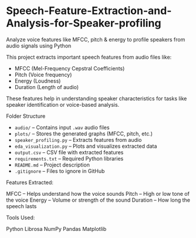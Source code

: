 # Speech-Feature-Extraction-and-Analysis-for-Speaker-profiling
Analyze voice features like MFCC, pitch &amp; energy to profile speakers from audio signals using Python

This project extracts important speech features from audio files like:

- MFCC (Mel-Frequency Cepstral Coefficients)
- Pitch (Voice frequency)
- Energy (Loudness)
- Duration (Length of audio)

These features help in understanding speaker characteristics for tasks like speaker identification or voice-based analysis.

Folder Structure

- `audio/` – Contains input `.wav` audio files  
- `plots/` – Stores the generated graphs (MFCC, pitch, etc.)  
- `speaker_profiling.py` – Extracts features from audio  
- `eda_visualization.py` – Plots and visualizes extracted data  
- `output.csv` – CSV file with extracted features  
- `requirements.txt` – Required Python libraries  
- `README.md` – Project description  
- `.gitignore` – Files to ignore in GitHub

Features Extracted:

MFCC – Helps understand how the voice sounds
Pitch – High or low tone of the voice
Energy – Volume or strength of the sound
Duration – How long the speech lasts

Tools Used:

Python
Librosa
NumPy
Pandas
Matplotlib



